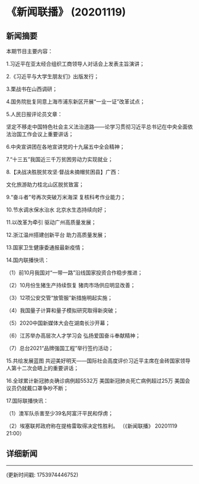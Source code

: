 # 《新闻联播》 (20201119)

## 新闻摘要

本期节目主要内容：


1.习近平在亚太经合组织工商领导人对话会上发表主旨演讲；


2.《习近平与大学生朋友们》出版发行；


3.栗战书在山西调研；


4.国务院批复同意上海市浦东新区开展“一业一证”改革试点；


5.人民日报评论员文章：

坚定不移走中国特色社会主义法治道路——论学习贯彻习近平总书记在中央全面依法治国工作会议上重要讲话；


6.中央宣讲团在各地宣讲党的十九届五中全会精神；


7.“十三五”我国近三千万贫困劳动力实现就业；


8.【决战决胜脱贫攻坚·督战未摘帽贫困县】广西：

文化旅游助力桂北山区脱贫致富；


9.“奋斗者”号再次突破万米海深 复核科考作业能力；


10.节水调水保水治水 北京水生态持续向好；


11.以改革为牵引 驱动广州高质量发展；


12.浙江温州搭建创新平台 助力高质量发展；


13.国家卫生健康委通报最新疫情；


14.国内联播快讯：


（1）前10月我国对“一带一路”沿线国家投资合作稳步推进；


（2）10月份生猪生产持续恢复 猪肉市场供应明显改善；


（3）12项公安交管“放管服”新措施明起实施；


（4）我国量子计算和量子模拟研究取得新突破；


（5）2020中国新媒体大会在湖南长沙开幕；


（6）江苏举办高层次人才学习会 弘扬爱国奋斗奉献精神；


（7）总台2021“品牌强国工程”举行签约活动；


15.共绘发展蓝图 共迎美好明天——国际社会高度评价习近平主席在金砖国家领导人第十二次会晤上的重要讲话；


16.全球累计新冠肺炎确诊病例超5532万 美国新冠肺炎死亡病例超过25万 美国会议员仍就戴口罩争吵不断；


17.国际联播快讯：


（1）澳军队杀害至少39名阿富汗平民和俘虏；


（2）埃塞联邦政府称在提格雷取得决定性胜利。
（《新闻联播》 20201119 21:00）

## 详细新闻

---

(更新时间戳: 1753974446752)

